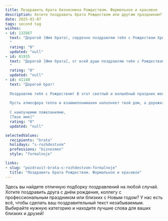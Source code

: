 ```yaml
---
title: Поздравить брата бизнесмена Рождеством. Формальное и красивое
description: Хотите поздравить брата Рождеством или другим праздником? Наш ИИ создаст незабываемое поздравление, а вы обязательно выделитесь среди других.  
date: 2025-01-07
tags: second tag
wishes:
- id: 132867
  text: "Дорогой (Имя брата), сердечно поздравляю тебя с Рождеством Христовым! Желаю тебе в Новом году крепкого здоровья, благополучия в делах, новых успехов в бизнесе и неизменного семейного счастья. Пусть Рождество наполнит твой дом теплом, уютом и радостью.
  "
  rating: "0"
  updated: "null"
- id: 81935
  text: "Дорогой [Имя брата], от всей души поздравляю тебя с Рождеством! Желаю тебе в Новом году успехов в бизнесе, благополучия, здоровья и счастья. Пусть твои начинания всегда будут успешными, а твои достижения, как всегда, впечатляющими.
  "
  rating: "0"
  updated: "null"
- id: 41140
  text: "Дорогой брат!
  
  Поздравляю тебя с Рождеством! В этот светлый и волшебный праздник желаю тебе благополучия, удачи и успехов в твоей профессиональной деятельности. Пусть новые горизонты открываются перед тобой, а каждое начинание приносит удовлетворение и процветание.
  
  Пусть атмосфера тепла и взаимопонимания наполняет твой дом, а дорожка жизни будет устлана счастливыми моментами и яркими свершениями. Пусть Рождество подарит тебе и твоим близким мир, радость и вдохновение для достижения новых высот!
  
  С наилучшими пожеланиями,
  [Твое имя]"
  rating: "0"
  updated: "null"

selectedValues:
  recipients: "brata"
  holidays: "s-rozhdestvom"
  professions: "biznesmen"
  style: "formalnoje"

links:
- slug: "pozdravit-brata-s-rozhdestvom-formalnoje"
  title: "Поздравить брата Рождеством. Формальное и красивое"
---
```


Здесь вы найдете отличную подборку поздравлений на любой случай.
Хотите поздравить друга с днём рождения, коллегу с профессиональным праздником или близких с Новым годом? У нас есть всё, чтобы сделать ваш поздравительный текст незабываемым. Выбирайте нужную категорию и находите лучшие слова для ваших близких и друзей!
